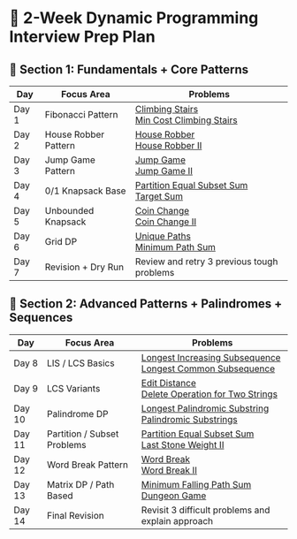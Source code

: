 # 🧠 2-Week Dynamic Programming Interview Prep Plan

## 📘 Section 1: Fundamentals + Core Patterns
| Day | Focus Area | Problems |
|-----|-------------|----------|
| Day 1 | Fibonacci Pattern | [Climbing Stairs](https://leetcode.com/problems/climbing-stairs/)<br>[Min Cost Climbing Stairs](https://leetcode.com/problems/min-cost-climbing-stairs/) |
| Day 2 | House Robber Pattern | [House Robber](https://leetcode.com/problems/house-robber/)<br>[House Robber II](https://leetcode.com/problems/house-robber-ii/) |
| Day 3 | Jump Game Pattern | [Jump Game](https://leetcode.com/problems/jump-game/)<br>[Jump Game II](https://leetcode.com/problems/jump-game-ii/) |
| Day 4 | 0/1 Knapsack Base | [Partition Equal Subset Sum](https://leetcode.com/problems/partition-equal-subset-sum/)<br>[Target Sum](https://leetcode.com/problems/target-sum/) |
| Day 5 | Unbounded Knapsack | [Coin Change](https://leetcode.com/problems/coin-change/)<br>[Coin Change II](https://leetcode.com/problems/coin-change-ii/) |
| Day 6 | Grid DP | [Unique Paths](https://leetcode.com/problems/unique-paths/)<br>[Minimum Path Sum](https://leetcode.com/problems/minimum-path-sum/) |
| Day 7 | Revision + Dry Run | Review and retry 3 previous tough problems |


## 📙 Section 2: Advanced Patterns + Palindromes + Sequences
| Day | Focus Area | Problems |
|-----|-------------|----------|
| Day 8 | LIS / LCS Basics | [Longest Increasing Subsequence](https://leetcode.com/problems/longest-increasing-subsequence/)<br>[Longest Common Subsequence](https://leetcode.com/problems/longest-common-subsequence/) |
| Day 9 | LCS Variants | [Edit Distance](https://leetcode.com/problems/edit-distance/)<br>[Delete Operation for Two Strings](https://leetcode.com/problems/delete-operation-for-two-strings/) |
| Day 10 | Palindrome DP | [Longest Palindromic Substring](https://leetcode.com/problems/longest-palindromic-substring/)<br>[Palindromic Substrings](https://leetcode.com/problems/palindromic-substrings/) |
| Day 11 | Partition / Subset Problems | [Partition Equal Subset Sum](https://leetcode.com/problems/partition-equal-subset-sum/)<br>[Last Stone Weight II](https://leetcode.com/problems/last-stone-weight-ii/) |
| Day 12 | Word Break Pattern | [Word Break](https://leetcode.com/problems/word-break/)<br>[Word Break II](https://leetcode.com/problems/word-break-ii/) |
| Day 13 | Matrix DP / Path Based | [Minimum Falling Path Sum](https://leetcode.com/problems/minimum-falling-path-sum/)<br>[Dungeon Game](https://leetcode.com/problems/dungeon-game/) |
| Day 14 | Final Revision | Revisit 3 difficult problems and explain approach |